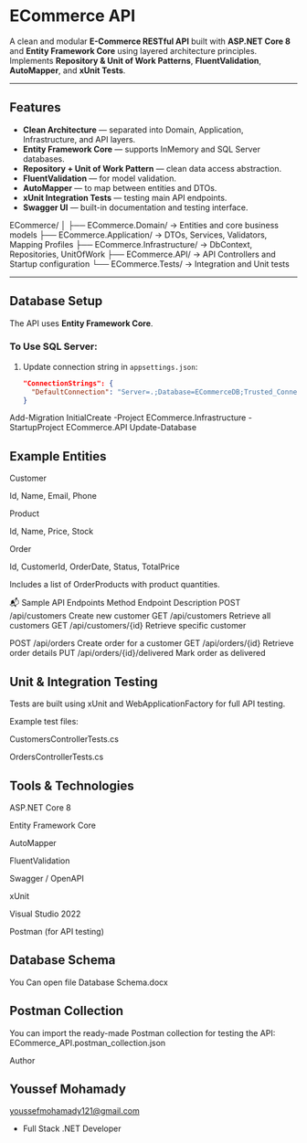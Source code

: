 #  ECommerce API

A clean and modular **E-Commerce RESTful API** built with **ASP.NET Core 8** and **Entity Framework Core** using layered architecture principles.  
Implements **Repository & Unit of Work Patterns**, **FluentValidation**, **AutoMapper**, and **xUnit Tests**.

---

## Features

-  **Clean Architecture** — separated into Domain, Application, Infrastructure, and API layers.  
-  **Entity Framework Core** — supports InMemory and SQL Server databases.  
-  **Repository + Unit of Work Pattern** — clean data access abstraction.  
-  **FluentValidation** — for model validation.  
-  **AutoMapper** — to map between entities and DTOs.  
-  **xUnit Integration Tests** — testing main API endpoints.  
-  **Swagger UI** — built-in documentation and testing interface.

ECommerce/
│
├── ECommerce.Domain/ → Entities and core business models
├── ECommerce.Application/ → DTOs, Services, Validators, Mapping Profiles
├── ECommerce.Infrastructure/ → DbContext, Repositories, UnitOfWork
├── ECommerce.API/ → API Controllers and Startup configuration
└── ECommerce.Tests/ → Integration and Unit tests


---

##  Database Setup

The API uses **Entity Framework Core**.

###  To Use SQL Server:
1. Update connection string in `appsettings.json`:
   ```json
   "ConnectionStrings": {
     "DefaultConnection": "Server=.;Database=ECommerceDB;Trusted_Connection=True;TrustServerCertificate=True;"
   }

Add-Migration InitialCreate -Project ECommerce.Infrastructure -StartupProject ECommerce.API
Update-Database

## Example Entities

Customer

Id, Name, Email, Phone

Product

Id, Name, Price, Stock

Order

Id, CustomerId, OrderDate, Status, TotalPrice

Includes a list of OrderProducts with product quantities.

📬 Sample API Endpoints
Method	Endpoint	Description
POST	/api/customers	Create new customer
GET	/api/customers	Retrieve all customers
GET	/api/customers/{id}	Retrieve specific customer

POST	/api/orders	Create order for a customer
GET	/api/orders/{id}	Retrieve order details
PUT	/api/orders/{id}/delivered	Mark order as delivered

## Unit & Integration Testing

Tests are built using xUnit and WebApplicationFactory for full API testing.

Example test files:

CustomersControllerTests.cs

OrdersControllerTests.cs

## Tools & Technologies

ASP.NET Core 8

Entity Framework Core

AutoMapper

FluentValidation

Swagger / OpenAPI

xUnit

Visual Studio 2022

Postman (for API testing)

## Database Schema
You Can open file Database Schema.docx

## Postman Collection

You can import the ready-made Postman collection for testing the API:
 ECommerce_API.postman_collection.json

 Author

## Youssef Mohamady
youssefmohamady121@gmail.com

- Full Stack .NET Developer
